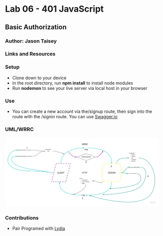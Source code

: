 # Lab 06 - 401 JavaScript

## Basic Authorization

### Author: Jason Taisey

### Links and Resources

### Setup
- Clone down to your device
- In the root directory, run **npm install** to install node modules 
- Run **nodemon** to see your live server via local host in your browser

### Use 
- You can create a new account via the/signup route, then sign into the route with the /signin route. You can use [Swagger.io](https://inspector.swagger.io/builder)

### UML/WRRC 
![WRRC](Assets/Lab_07_WRRC.jpg)

### Contributions
- Pair Programed with [Lydia](https://github.com/LydiaMT/basic-auth)